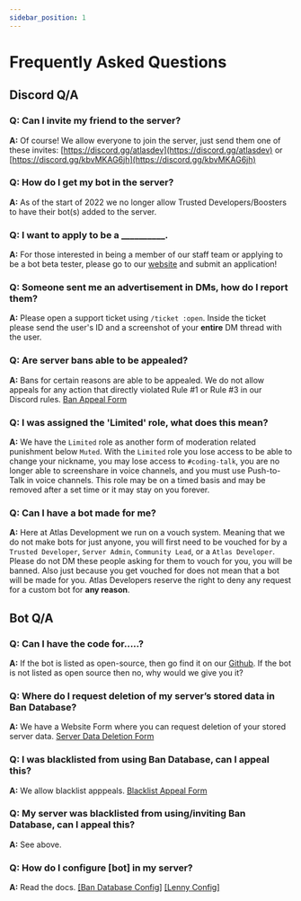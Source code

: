 ```yaml
---
sidebar_position: 1
---
```


# Frequently Asked Questions

## Discord Q/A

### Q: Can I invite my friend to the server?
**A:** Of course! We allow everyone to join the server, just send them one of these invites: [https://discord.gg/atlasdev](https://discord.gg/atlasdev) or [https://discord.gg/kbvMKAG6jh](https://discord.gg/kbvMKAG6jh)

### Q: How do I get my bot in the server?
**A:** As of the start of 2022 we no longer allow Trusted Developers/Boosters to have their bot(s) added to the server.

### Q: I want to apply to be a __________.
**A:** For those interested in being a member of our staff team or applying to be a bot beta tester, please go to our [website](https://madebyatlas.dev/join-our-team) and submit an application!

### Q: Someone sent me an advertisement in DMs, how do I report them?
**A:** Please open a support ticket using `/ticket :open`. Inside the ticket please send the user's ID and a screenshot of your **entire** DM thread with the user.

### Q: Are server bans able to be appealed?
**A:** Bans for certain reasons are able to be appealed. We do not allow appeals for any action that directly violated Rule #1 or Rule #3 in our Discord rules. [Ban Appeal Form](https://madebyatlas.dev/ban-appeal)

### Q: I was assigned the 'Limited' role, what does this mean?
**A:** We have the `Limited` role as another form of moderation related punishment below `Muted`. With the `Limited` role you lose access to be able to change your nickname, you may lose access to `#coding-talk`, you are no longer able to screenshare in voice channels, and you must use Push-to-Talk in voice channels. This role may be on a timed basis and may be removed after a set time or it may stay on you forever.

### Q: Can I have a bot made for me?
**A:** Here at Atlas Development we run on a vouch system. Meaning that we do not make bots for just anyone, you will first need to be vouched for by a `Trusted Developer`, `Server Admin`, `Community Lead`, or a `Atlas Developer`. Please do not DM these people asking for them to vouch for you, you will be banned. Also just because you get vouched for does not mean that a bot will be made for you. Atlas Developers reserve the right to deny any request for a custom bot for **any reason**.

## Bot Q/A

### Q: Can I have the code for.....?
**A:** If the bot is listed as open-source, then go find it on our [Github](https://github.com/madebyatlas). If the bot is not listed as open source then no, why would we give you it?

### Q: Where do I request deletion of my server’s stored data in Ban Database?
**A:** We have a Website Form where you can request deletion of your stored server data. [Server Data Deletion Form](https://madebyatlas.dev/data-removal)

### Q: I was blacklisted from using Ban Database, can I appeal this?
**A:** We allow blacklist apppeals. [Blacklist Appeal Form](https://madebyatlas.dev/blacklist-appeal)

### Q: My server was blacklisted from using/inviting Ban Database, can I appeal this?
**A:** See above.

### Q: How do I configure \[bot\] in my server?
**A:** Read the docs. [[Ban Database Config]](/docs/ban-database-bot/configuration) [[Lenny Config]](/docs/lenny-bot/configuration)